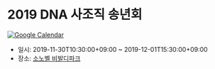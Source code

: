 # 2019 DNA 사조직 송년회

[![Google Calendar](https://img.shields.io/badge/Google-%F0%9F%93%85%20Calendar-blue)](https://calendar.google.com/event?action=TEMPLATE&tmeid=MjVrdDQ0YjlqNjczYWVuOHZvZ3VoZTJubTMgbWVAcGx1c3F1YXJlLmNvbQ)

- 일시: 2019-11-30T10:30:00+09:00 ~ 2019-12-01T15:30:00+09:00
- 장소: [소노벨 비발디파크](https://store.naver.com/attractions/detail?entry=plt&id=13139708)
